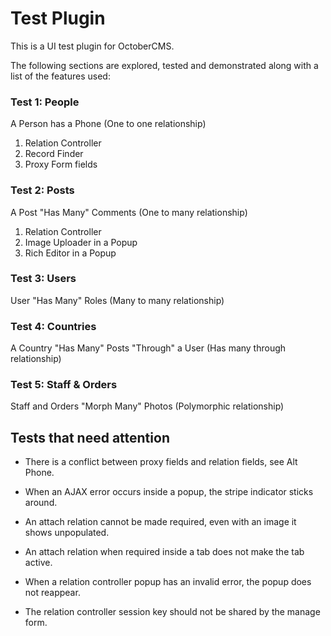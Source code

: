 # Test Plugin

This is a UI test plugin for OctoberCMS.

The following sections are explored, tested and demonstrated along with a list of the features used:

### Test 1: People

A Person has a Phone (One to one relationship)

1. Relation Controller
1. Record Finder
1. Proxy Form fields

### Test 2: Posts

A Post "Has Many" Comments (One to many relationship)

1. Relation Controller
1. Image Uploader in a Popup
1. Rich Editor in a Popup

### Test 3: Users

User "Has Many" Roles (Many to many relationship)

### Test 4: Countries

A Country "Has Many" Posts "Through" a User (Has many through relationship)

### Test 5: Staff & Orders

Staff and Orders "Morph Many" Photos (Polymorphic relationship)


## Tests that need attention

- There is a conflict between proxy fields and relation fields, see Alt Phone.

- When an AJAX error occurs inside a popup, the stripe indicator sticks around.

- An attach relation cannot be made required, even with an image it shows unpopulated.

- An attach relation when required inside a tab does not make the tab active.

- When a relation controller popup has an invalid error, the popup does not reappear.

- The relation controller session key should not be shared by the manage form.